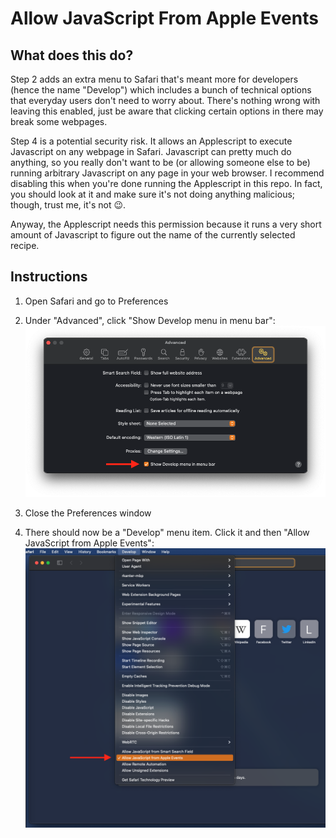 Allow JavaScript From Apple Events
==================================

## What does this do?
Step 2 adds an extra menu to Safari that's meant more for developers (hence the name "Develop") which includes a bunch
of technical options that everyday users don't need to worry about.  There's nothing wrong with leaving this enabled,
just be aware that clicking certain options in there may break some webpages.

Step 4 is a potential security risk.  It allows an Applescript to execute Javascript on any webpage in Safari.
Javascript can pretty much do anything, so you really don't want to be (or allowing someone else to be) running
arbitrary Javascript on any page in your web browser.  I recommend disabling this when you're done running the
Applescript in this repo.  In fact, you should look at it and make sure it's not doing anything malicious; though, trust
me, it's not 😉.

Anyway, the Applescript needs this permission because it runs a very short amount of Javascript to figure out the name
of the currently selected recipe.

## Instructions

1. Open Safari and go to Preferences

2. Under "Advanced", click "Show Develop menu in menu bar":\
   ![](images/show-develop-menu.png)

3. Close the Preferences window

4. There should now be a "Develop" menu item.  Click it and then "Allow JavaScript from Apple Events":\
   ![](images/allow-javascript.png)

